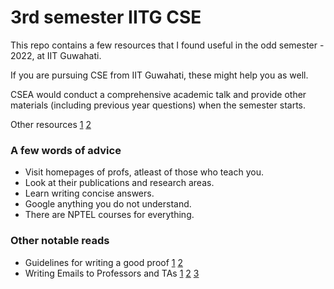 # 3rd semester IITG CSE

This repo contains a few resources that I found useful in the odd semester - 2022, at IIT Guwahati.

If you are pursuing CSE from IIT Guwahati, these might help you as well.

CSEA would conduct a comprehensive academic talk and provide other materials (including previous year questions) when the semester starts.

Other resources [1](https://github.com/ktk53x/Course_Material) [2](https://drive.google.com/drive/folders/1-QFZeJuliaK__VQyYtNdI1P7eLEHkWtg)

### A few words of advice
 - Visit homepages of profs, atleast of those who teach you.
 - Look at their publications and research areas.
 - Learn writing concise answers.
 - Google anything you do not understand. 
 - There are NPTEL courses for everything.

### Other notable reads 
 - Guidelines for writing a good proof [1](https://www.cse.iitd.ac.in/~bagchi/courses/COL202_19-20/guidelines-for-writing-a-proof-2019.html) [2](https://deopurkar.github.io/teaching/algebra1/cheng.pdf)
 - Writing Emails to Professors and TAs [1](https://www.bu.edu/com/files/2021/11/WC_emails_to_profs_and_TAs.pdf) [2](https://mitcommlab.mit.edu/eecs/commkit/email/) [3](https://urop.mit.edu/students/resources/approaching-faculty/)
